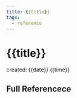 ```yaml
---
title: {{title}}
tags:
  - reference
---
```


# {{title}}
created: {{date}} {{time}}

## Full Referencece
